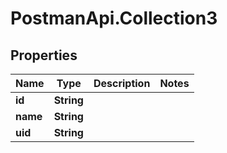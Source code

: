 # PostmanApi.Collection3

## Properties

Name | Type | Description | Notes
------------ | ------------- | ------------- | -------------
**id** | **String** |  | 
**name** | **String** |  | 
**uid** | **String** |  | 



